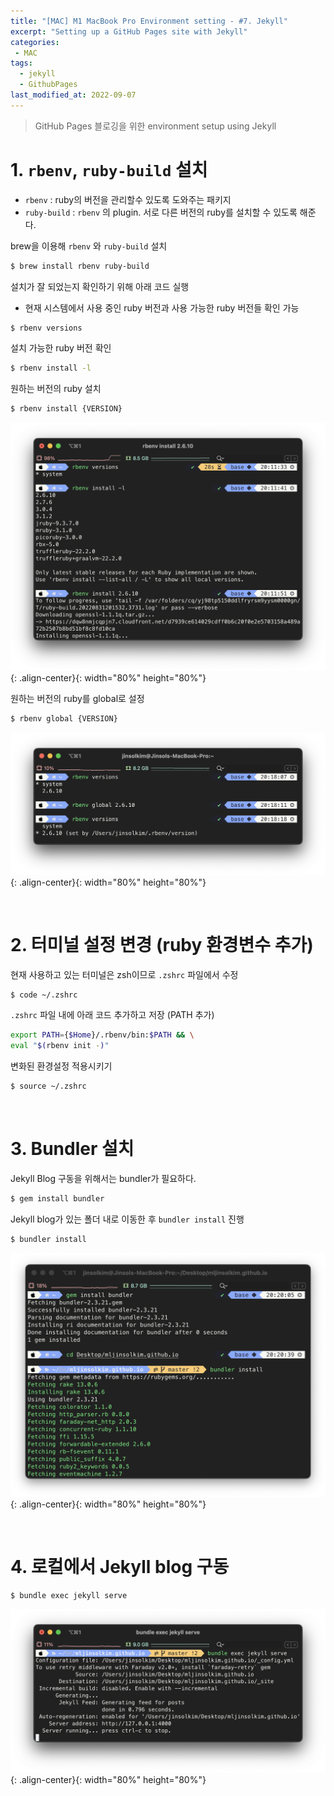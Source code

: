 ```yaml
---
title: "[MAC] M1 MacBook Pro Environment setting - #7. Jekyll"
excerpt: "Setting up a GitHub Pages site with Jekyll"
categories:
 - MAC
tags:
  - jekyll
  - GithubPages
last_modified_at: 2022-09-07
---
```


> GitHub Pages 블로깅을 위한 environment setup using Jekyll

# 1. `rbenv`, `ruby-build` 설치

- `rbenv` : ruby의 버전을 관리할수 있도록 도와주는 패키지
- `ruby-build` :  `rbenv` 의 plugin. 서로 다른 버전의 ruby를 설치할 수 있도록 해준다.

brew을 이용해 `rbenv` 와 `ruby-build` 설치

```bash
$ brew install rbenv ruby-build
```

설치가 잘 되었는지 확인하기 위해 아래 코드 실행
+ 현재 시스템에서 사용 중인 ruby 버전과 사용 가능한 ruby 버전들 확인 가능

```bash
$ rbenv versions
```

설치 가능한 ruby 버전 확인

```bash
$ rbenv install -l
```

원하는 버전의 ruby 설치

```bash
$ rbenv install {VERSION}
```

![image01](/assets/images/2022-09-06-jekyll_01.png){: .align-center}{: width="80%" height="80%"}

원하는 버전의 ruby를 global로 설정

```bash
$ rbenv global {VERSION}
```

![image02](/assets/images/2022-09-06-jekyll_02.png){: .align-center}{: width="80%" height="80%"}

<br>

# 2. 터미널 설정 변경 (ruby 환경변수 추가)

현재 사용하고 있는 터미널은 zsh이므로 `.zshrc` 파일에서 수정

```bash
$ code ~/.zshrc
```

`.zshrc` 파일 내에 아래 코드 추가하고 저장 (PATH 추가)

```bash
export PATH={$Home}/.rbenv/bin:$PATH && \
eval "$(rbenv init -)"
```

변화된 환경설정 적용시키기

```bash
$ source ~/.zshrc
```

<br>

# 3. Bundler 설치

Jekyll Blog 구동을 위해서는 bundler가 필요하다.

```bash
$ gem install bundler
```

Jekyll blog가 있는 폴더 내로 이동한 후 `bundler install` 진행

```bash
$ bundler install
```

![image03](/assets/images/2022-09-06-jekyll_03.png){: .align-center}{: width="80%" height="80%"}

<br>

# 4. 로컬에서 Jekyll blog 구동
```bash
$ bundle exec jekyll serve
```

![image04](/assets/images/2022-09-06-jekyll_04.png){: .align-center}{: width="80%" height="80%"}
